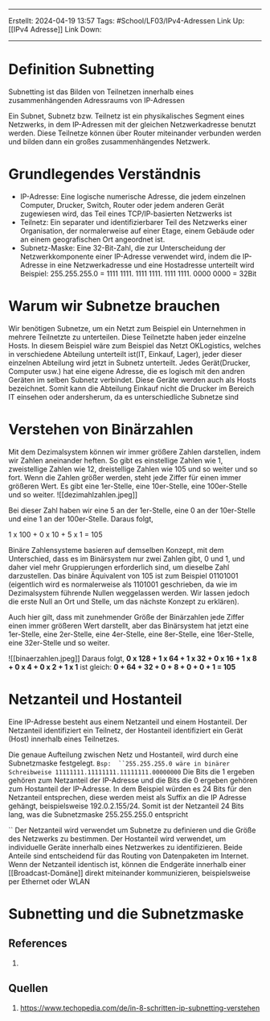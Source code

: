 
--- 
Erstellt: 2024-04-19    13:57 
Tags: #School/LF03/IPv4-Adressen 
Link Up: [[IPv4 Adresse]]
Link Down:

--- 
# Definition Subnetting
Subnetting ist das Bilden von Teilnetzen innerhalb eines zusammenhängenden Adressraums von IP-Adressen

Ein Subnet, Subnetz bzw. Teilnetz ist ein physikalisches Segment eines Netzwerks, in dem IP-Adressen mit der gleichen Netzwerkadresse benutzt werden. Diese Teilnetze können über Router miteinander verbunden werden und bilden dann ein großes zusammenhängendes 
Netzwerk.

# Grundlegendes Verständnis
- IP-Adresse: Eine logische numerische Adresse, die jedem einzelnen Computer, Drucker, Switch, Router oder jedem anderen Gerät zugewiesen wird, das Teil eines TCP/IP-basierten Netzwerks ist
- Teilnetz: Ein separater und identifizierbarer Teil des Netzwerks einer Organisation, der normalerweise auf einer Etage, einem Gebäude oder an einem geografischen Ort angeordnet ist.
- Subnetz-Maske: Eine 32-Bit-Zahl, die zur Unterscheidung der Netzwerkkomponente einer IP-Adresse verwendet wird, indem die IP-Adresse in eine Netzwerkadresse und eine Hostadresse unterteilt wird
	Beispiel: 255.255.255.0 =  1111 1111. 1111 1111. 1111 1111. 0000 0000 = 32Bit

# Warum wir Subnetze brauchen
Wir benötigen Subnetze, um ein Netzt zum Beispiel ein Unternehmen in mehrere Teilnetzte zu unterteilen. Diese Teilnetzte haben jeder einzelne Hosts. 
In diesem Beispiel wäre zum Beispiel das Netzt OKLogistics, welches in verschiedene Abteilung unterteilt ist(IT, Einkauf, Lager), jeder dieser einzelnen Abteilung wird jetzt in Subnetz unterteilt. Jedes Gerät(Drucker, Computer usw.) hat eine eigene Adresse, die es logisch mit den andren Geräten im selben Subnetz verbindet. Diese Geräte werden auch als Hosts bezeichnet.
Somit kann die Abteilung Einkauf nicht die Drucker im Bereich IT einsehen oder andersherum, da es unterschiedliche Subnetze sind

# Verstehen von Binärzahlen

Mit dem Dezimalsystem können wir immer größere Zahlen darstellen, indem wir Zahlen aneinander heften. So gibt es einstellige Zahlen wie 1, zweistellige Zahlen wie 12, dreistellige Zahlen wie 105 und so weiter und so fort. Wenn die Zahlen größer werden, steht jede Ziffer für einen immer größeren Wert. Es gibt eine 1er-Stelle, eine 10er-Stelle, eine 100er-Stelle und so weiter.
![[dezimahlzahlen.jpeg]]

Bei dieser Zahl haben wir eine 5 an der 1er-Stelle, eine 0 an der 10er-Stelle und eine 1 an der 100er-Stelle. Daraus folgt,

1 x 100 + 0 x 10 + 5 x 1 = 105

Binäre Zahlensysteme basieren auf demselben Konzept, mit dem Unterschied, dass es im Binärsystem nur zwei Zahlen gibt, 0 und 1, und daher viel mehr Gruppierungen erforderlich sind, um dieselbe Zahl darzustellen. Das binäre Äquivalent von 105 ist zum Beispiel 01101001 (eigentlich wird es normalerweise als 1101001 geschrieben, da wie im Dezimalsystem führende Nullen weggelassen werden. Wir lassen jedoch die erste Null an Ort und Stelle, um das nächste Konzept zu erklären).

Auch hier gilt, dass mit zunehmender Größe der Binärzahlen jede Ziffer einen immer größeren Wert darstellt, aber das Binärsystem hat jetzt eine 1er-Stelle, eine 2er-Stelle, eine 4er-Stelle, eine 8er-Stelle, eine 16er-Stelle, eine 32er-Stelle und so weiter.

![[binaerzahlen.jpeg]]
Daraus folgt,
**0 x 128 + 1 x 64 + 1 x 32 + 0 x 16 + 1 x 8 + 0 x 4 + 0 x 2 + 1 x 1**
ist gleich:
**0 + 64 + 32 + 0 + 8 + 0 + 0 + 1 = 105**

# Netzanteil und Hostanteil
Eine IP-Adresse besteht aus einem Netzanteil und einem Hostanteil. Der Netzanteil identifiziert ein Teilnetz, der Hostanteil identifiziert ein Gerät (Host) innerhalb eines Teilnetzes.

Die genaue Aufteilung zwischen Netz und Hostanteil, wird durch eine Subnetzmaske festgelegt.
`Bsp: 
``255.255.255.0 wäre in binärer Schreibweise 11111111.11111111.11111111.00000000`
Die Bits die 1 ergeben gehören zum Netzanteil der IP-Adresse und die Bits die 0 ergeben gehören zum Hostanteil der IP-Adresse. In dem Beispiel würden es 24 Bits für den Netzanteil entsprechen, diese werden meist als Suffix an die IP Adresse gehängt, beispielsweise 192.0.2.155/24. Somit ist der Netzanteil 24 Bits lang, was die Subnetzmaske 255.255.255.0 entspricht

``
Der Netzanteil wird verwendet um Subnetze zu definieren und die Größe des Netzwerks zu bestimmen. Der Hostanteil wird verwendet, um individuelle Geräte innerhalb eines Netzwerkes zu identifizieren. Beide Anteile sind entscheidend für das Routing von Datenpaketen im Internet. Wenn der Netzanteil identisch ist, können die Endgeräte innerhalb einer [[Broadcast-Domäne]] direkt miteinander kommunizieren, beispielsweise per Ethernet oder WLAN

# Subnetting und die Subnetzmaske



## References
1. 

## Quellen
1. https://www.techopedia.com/de/in-8-schritten-ip-subnetting-verstehen